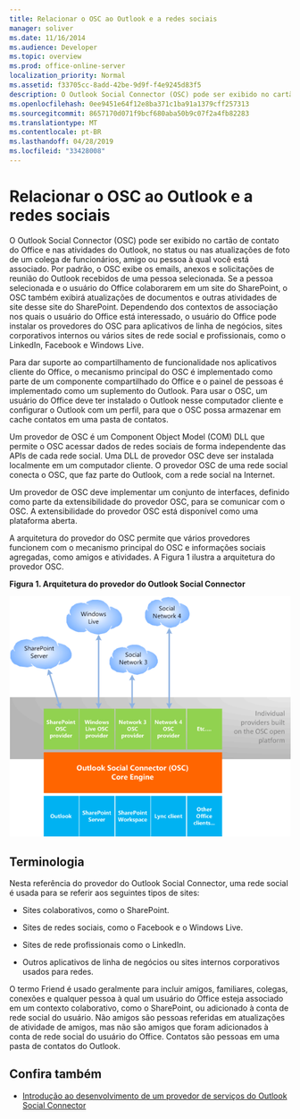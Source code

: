 ```yaml
---
title: Relacionar o OSC ao Outlook e a redes sociais
manager: soliver
ms.date: 11/16/2014
ms.audience: Developer
ms.topic: overview
ms.prod: office-online-server
localization_priority: Normal
ms.assetid: f33705cc-8add-42be-9d9f-f4e9245d83f5
description: O Outlook Social Connector (OSC) pode ser exibido no cartão de contato do Office e nas atividades do Outlook, no status ou nas atualizações de foto de um colega de funcionários, amigo ou pessoa à qual você está associado.
ms.openlocfilehash: 0ee9451e64f12e8ba371c1ba91a1379cff257313
ms.sourcegitcommit: 8657170d071f9bcf680aba50b9c07f2a4fb82283
ms.translationtype: MT
ms.contentlocale: pt-BR
ms.lasthandoff: 04/28/2019
ms.locfileid: "33428008"
---
```

# <a name="relating-the-osc-with-outlook-and-social-networks"></a>Relacionar o OSC ao Outlook e a redes sociais

O Outlook Social Connector (OSC) pode ser exibido no cartão de contato do Office e nas atividades do Outlook, no status ou nas atualizações de foto de um colega de funcionários, amigo ou pessoa à qual você está associado. Por padrão, o OSC exibe os emails, anexos e solicitações de reunião do Outlook recebidos de uma pessoa selecionada. Se a pessoa selecionada e o usuário do Office colaborarem em um site do SharePoint, o OSC também exibirá atualizações de documentos e outras atividades de site desse site do SharePoint. Dependendo dos contextos de associação nos quais o usuário do Office está interessado, o usuário do Office pode instalar os provedores do OSC para aplicativos de linha de negócios, sites corporativos internos ou vários sites de rede social e profissionais, como o LinkedIn, Facebook e Windows Live.
  
Para dar suporte ao compartilhamento de funcionalidade nos aplicativos cliente do Office, o mecanismo principal do OSC é implementado como parte de um componente compartilhado do Office e o painel de pessoas é implementado como um suplemento do Outlook. Para usar o OSC, um usuário do Office deve ter instalado o Outlook nesse computador cliente e configurar o Outlook com um perfil, para que o OSC possa armazenar em cache contatos em uma pasta de contatos. 
  
Um provedor de OSC é um Component Object Model (COM) DLL que permite o OSC acessar dados de redes sociais de forma independente das APIs de cada rede social. Uma DLL de provedor OSC deve ser instalada localmente em um computador cliente. O provedor OSC de uma rede social conecta o OSC, que faz parte do Outlook, com a rede social na Internet.
  
Um provedor de OSC deve implementar um conjunto de interfaces, definido como parte da extensibilidade do provedor OSC, para se comunicar com o OSC. A extensibilidade do provedor OSC está disponível como uma plataforma aberta.
  
A arquitetura do provedor do OSC permite que vários provedores funcionem com o mecanismo principal do OSC e informações sociais agregadas, como amigos e atividades. A Figura 1 ilustra a arquitetura do provedor OSC.
  
**Figura 1. Arquitetura do provedor do Outlook Social Connector**

![Social networks, OSC providers, OSC, and Office](media/off15OSCRef_Architecture.gif)
  
## <a name="terminology"></a>Terminologia

Nesta referência do provedor do Outlook Social Connector, uma rede social é usada para se referir aos seguintes tipos de sites: 
  
- Sites colaborativos, como o SharePoint.
    
- Sites de redes sociais, como o Facebook e o Windows Live.
    
- Sites de rede profissionais como o LinkedIn.
    
- Outros aplicativos de linha de negócios ou sites internos corporativos usados para redes.
    
O termo Friend é usado geralmente para incluir amigos, familiares, colegas, conexões e qualquer pessoa à qual um usuário do Office esteja associado em um contexto colaborativo, como o SharePoint, ou adicionado à conta de rede social do usuário. Não amigos são pessoas referidas em atualizações de atividade de amigos, mas não são amigos que foram adicionados à conta de rede social do usuário do Office. Contatos são pessoas em uma pasta de contatos do Outlook. 
  
## <a name="see-also"></a>Confira também

- [Introdução ao desenvolvimento de um provedor de serviços do Outlook Social Connector](getting-started-with-developing-an-outlook-social-connector-provider.md)


